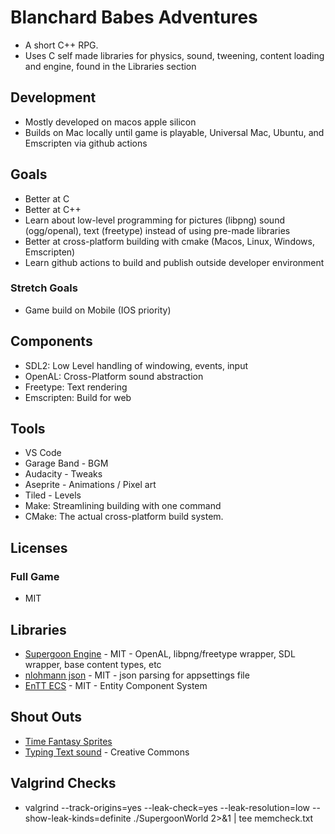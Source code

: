 # Blanchard Babes Adventures
- A short C++ RPG.
- Uses C self made libraries for physics, sound, tweening, content loading and engine, found in the Libraries section

## Development
- Mostly developed on macos apple silicon
- Builds on Mac locally until game is playable, Universal Mac, Ubuntu, and Emscripten via github actions

## Goals
- Better at C
- Better at C++
- Learn about low-level programming for pictures (libpng) sound (ogg/openal), text (freetype) instead of using pre-made libraries
- Better at cross-platform building with cmake (Macos, Linux, Windows, Emscripten)
- Learn github actions to build and publish outside developer environment

### Stretch Goals
- Game build on Mobile (IOS priority)

## Components
- SDL2: Low Level handling of windowing, events, input
- OpenAL: Cross-Platform sound abstraction
- Freetype: Text rendering
- Emscripten: Build for web

## Tools
- VS Code
- Garage Band - BGM
- Audacity - Tweaks
- Aseprite - Animations / Pixel art
- Tiled - Levels
- Make: Streamlining building with one command
- CMake: The actual cross-platform build system.

## Licenses
### Full Game
- MIT

## Libraries
- [Supergoon Engine](https://github.com/supergoongaming/sg_engine) - MIT - OpenAL, libpng/freetype wrapper, SDL wrapper, base content types, etc
- [nlohmann json](https://github.com/nlohmann/json) - MIT - json parsing for appsettings file
- [EnTT ECS](https://github.com/skypjack/entt/tree/v3.13.2) - MIT - Entity Component System

## Shout Outs
- [Time Fantasy Sprites](https://finalbossblues.com/timefantasy/)
- [Typing Text sound](https://freesound.org/people/Sky_Motion/sounds/416777/) - Creative Commons

## Valgrind Checks
- valgrind --track-origins=yes --leak-check=yes --leak-resolution=low --show-leak-kinds=definite ./SupergoonWorld 2>&1 | tee memcheck.txt